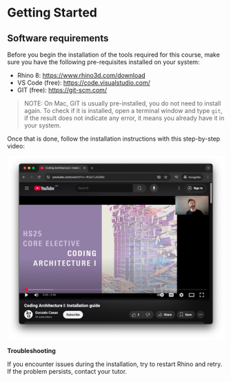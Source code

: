 # Getting Started

## Software requirements

Before you begin the installation of the tools required for this course, make sure you have the following pre-requisites installed on your system:

* Rhino 8: https://www.rhino3d.com/download
* VS Code (free): https://code.visualstudio.com/
* GIT (free): https://git-scm.com/

> NOTE: On Mac, GIT is usually pre-installed, you do not need to install again. To check if it is installed, open a terminal window and type `git`, if the result does not indicate any error, it means you already have it in your system.

Once that is done, follow the installation instructions with this step-by-step video:

[![Installation guide](images/step-by-step-install.png)](https://youtu.be/-RZa7JJG39o)

**Troubleshooting**

If you encounter issues during the installation, try to restart Rhino and retry. If the problem persists, contact your tutor.
